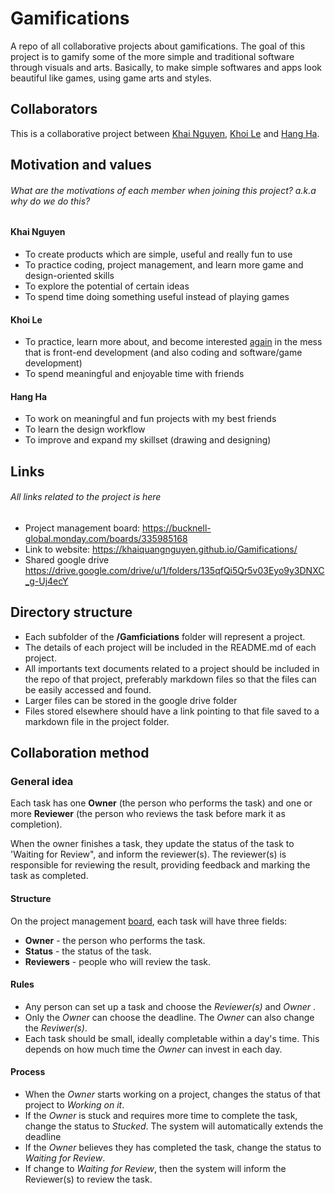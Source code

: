# Gamifications
A repo of all collaborative projects about gamifications.
The goal of this project is to gamify some of the more simple and 
traditional software through visuals and arts. Basically, to make simple softwares
and apps look beautiful like games, using game arts and styles.

## Collaborators

This is a collaborative project between 
[Khai Nguyen](https://github.com/khaiquangnguyen), 
[Khoi Le](https://github.com/lak231) and 
[Hang Ha](https://github.com/hth003). 

## Motivation and values
###### What are the motivations of each member when joining this project? a.k.a why do we do this?
#### Khai Nguyen
- To create products which are simple, useful and really fun to use
- To practice coding, project management, and learn more game and design-oriented skills
- To explore the potential of certain ideas
- To spend time doing something useful instead of playing games

#### Khoi Le
- To practice, learn more about, and become interested [again](https://www.youtube.com/watch?v=I5sJhSNUkwQ "before my day job kills my soul") in the mess that is front-end development (and also coding and software/game development)
- To spend meaningful and enjoyable time with friends

#### Hang Ha
- To work on meaningful and fun projects with my best friends 
- To learn the design workflow
- To improve and expand my skillset (drawing and designing)

## Links
###### All links related to the project is here
- Project management board: <https://bucknell-global.monday.com/boards/335985168>
- Link to website: <https://khaiquangnguyen.github.io/Gamifications/>
- Shared google drive <https://drive.google.com/drive/u/1/folders/135qfQi5Qr5v03Eyo9y3DNXC_g-Uj4ecY>

## Directory structure
- Each subfolder of the **/Gamficiations** folder will represent a project.
- The details of each project will be included in the README.md of each project.
- All importants text documents related to a project should be included in the repo of that project, preferably markdown files so that
the files can be easily accessed and found.  
- Larger files can be stored in the google drive folder
- Files stored elsewhere should have a link pointing to that file saved to a markdown file in the project folder.

## Collaboration method
### General idea
Each task has one **Owner** (the person who performs the task) and one or more **Reviewer** (the person who reviews the task before mark it as completion).

When the owner finishes a task, they update the status of the task to 'Waiting for Review", and inform the reviewer(s). 
The reviewer(s) is responsible for reviewing the result, providing feedback and marking the task as completed.

#### Structure
On the project management [board](https://bucknell-global.monday.com/boards/335985168),
each task will have three fields: 
- **Owner**  - the person who performs the task.
- **Status** - the status of the task. 
- **Reviewers** - people who will review the task.

#### Rules
- Any person can set up a task and choose the *Reviewer(s)* and *Owner* . 
- Only the *Owner* can choose the deadline. The *Owner* can also change the *Reviwer(s)*.
- Each task should be small, ideally completable within a day's time. This depends on how much time the *Owner* can invest in each day.

#### Process
- When the *Owner* starts working on a project, changes the status of that project to *Working on it*.
- If the *Owner* is stuck and requires more time to complete the task, change the status to *Stucked*. The system will automatically extends the deadline
- If the *Owner* believes they has completed the task, change the status to *Waiting for Review*. 
- If change to *Waiting for Review*, then the system will inform the Reviewer(s) to review the task.








